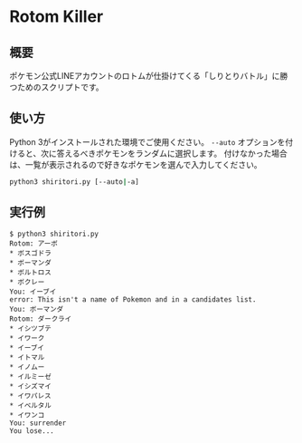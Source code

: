 # Rotom Killer

## 概要

ポケモン公式LINEアカウントのロトムが仕掛けてくる「しりとりバトル」に勝つためのスクリプトです。

## 使い方
Python 3がインストールされた環境でご使用ください。
`--auto` オプションを付けると、次に答えるべきポケモンをランダムに選択します。
付けなかった場合は、一覧が表示されるので好きなポケモンを選んで入力してください。

```bash
python3 shiritori.py [--auto|-a]
```

## 実行例
```
$ python3 shiritori.py
Rotom: アーボ
* ボスゴドラ
* ボーマンダ
* ボルトロス
* ボクレー
You: イーブイ
error: This isn't a name of Pokemon and in a candidates list.
You: ボーマンダ
Rotom: ダークライ
* イシツブテ
* イワーク
* イーブイ
* イトマル
* イノムー
* イルミーゼ
* イシズマイ
* イワパレス
* イベルタル
* イワンコ
You: surrender
You lose...
```
